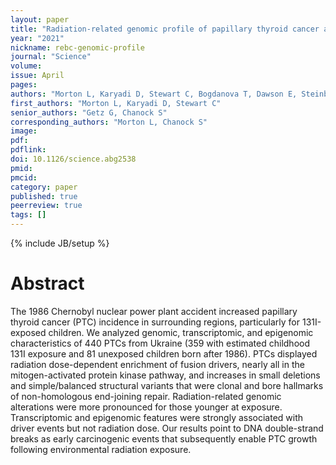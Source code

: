 ```yaml
---
layout: paper
title: "Radiation-related genomic profile of papillary thyroid cancer after the Chernobyl accidant"
year: "2021"
nickname: rebc-genomic-profile
journal: "Science"
volume: 
issue: April
pages: 
authors: "Morton L, Karyadi D, Stewart C, Bogdanova T, Dawson E, Steinberg M, Dai J, Hartley S, Schonfeld S, Sampson J, Maruvka Y, Kapoor V, Ramsden D, Carvajal-Garcia J, Perou C, Parker J, Krznaric M, Yeager M, Boland J, Hutchinson A, Hicks B, Dagnall C, Gastier-Foster J, Bowen J, Lee O, Machiela M, Chaoon E, Brenner A, Mabuchi K, Drozdovitch V, Masiuk S, Chepurny M, Zurnadzhy L, Hatch M, Berrington de Gonzalez A, Thomas G, Tronko M, Getz G, Chanock S"
first_authors: "Morton L, Karyadi D, Stewart C"
senior_authors: "Getz G, Chanock S"
corresponding_authors: "Morton L, Chanock S"
image: 
pdf:
pdflink:
doi: 10.1126/science.abg2538
pmid:
pmcid:
category: paper
published: true
peerreview: true
tags: []
---
```

{% include JB/setup %}

# Abstract

The 1986 Chernobyl nuclear power plant accident increased papillary thyroid cancer (PTC) incidence in surrounding regions, particularly for 131I-exposed children. We analyzed genomic, transcriptomic, and epigenomic characteristics of 440 PTCs from Ukraine (359 with estimated childhood 131I exposure and 81 unexposed children born after 1986). PTCs displayed radiation dose-dependent enrichment of fusion drivers, nearly all in the mitogen-activated protein kinase pathway, and increases in small deletions and simple/balanced structural variants that were clonal and bore hallmarks of non-homologous end-joining repair. Radiation-related genomic alterations were more pronounced for those younger at exposure. Transcriptomic and epigenomic features were strongly associated with driver events but not radiation dose. Our results point to DNA double-strand breaks as early carcinogenic events that subsequently enable PTC growth following environmental radiation exposure.